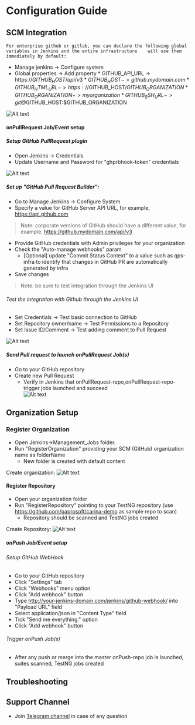 # Configuration Guide
## SCM Integration

    For enterprise github or gitlab, you can declare the following global variables in Jenkins and the entire infrastructure    will use them immediately by default:
   
  *  Manage jenkins -> Configure system
  *  Global properties -> Add property
         * GITHUB_API_URL -> https://$GITHUB_HOST/api/v3
         * GITHUB_HOST -> github.mydomain.com
         * GITHUB_HTML_URL -> https://$GITHUB_HOST/$GITHUB_ORGANIZATION
         * GITHUB_ORGANIZATION -> myorganization
         * GITHUB_SSH_URL -> git@$GITHUB_HOST:$GITHUB_ORGANIZATION
      
![Alt text](https://github.com/qaprosoft/qps-infra/blob/master/docs/img/Enterprise.png?raw=true "Enterprise")

#### onPullRequest Job/Event setup

##### Setup GitHub PullRequest plugin 
   * Open Jenkins -> Credentials
   * Update Username and Password for "ghprbhook-token" credentials
   
![Alt text](https://github.com/qaprosoft/qps-infra/blob/master/docs/img/Credentials.png?raw=true "Credentials") 

##### Set up "GitHub Pull Request Builder":
  *  Go to Manage Jenkins -> Configure System
  *  Specify a value for GitHub Server API URL, for example, https://api.github.com
> Note: corporate versions of GitHub should have a different value, for example, https://github.mydomain.com/api/v3
  *  Provide GitHub credentials with Admin privileges for your organization
  *  Check the "Auto-manage webhooks" param
     * [Optional] update "Commit Status Context" to a value such as qps-infra to identify that changes in GitHub PR are automatically generated by infra
  *  Save changes
> Note: be sure to test integration through the Jenkins UI

###### Test the integration with Github through the Jenkins UI
   *  Set Credentials -> Test basic connection to GitHub
   *  Set Repository owner/name -> Test Permissions to a Repository
   *  Set Issue ID/Comment -> Test adding comment to Pull Request

![Alt text](https://github.com/qaprosoft/qps-infra/blob/master/docs/img/TestGithub.png?raw=true "TestGithub") 

##### Send Pull request to launch onPullRequest Job(s)
   * Go to your GitHub repository
   * Create new Pull Request
        * Verify in Jenkins that onPullRequest-repo,onPullRequest-repo-trigger jobs launched and succeed        
![Alt text](https://github.com/qaprosoft/qps-infra/blob/master/docs/img/PushJobs.png?raw=true "PushJobs")

## Organization Setup        
### Register Organization
  * Open Jenkins->Management_Jobs folder.
  * Run "RegisterOrganization" providing your SCM (GitHub) organization name as folderName
      * New folder is created with default content
     
 Create organization: 
 ![Alt text](https://github.com/qaprosoft/qps-infra/blob/master/docs/img/Organization.png?raw=true "Organization")

#### Register Repository
   * Open your organization folder
   * Run "RegisterRepository" pointing to your TestNG repository (use https://github.com/qaprosoft/carina-demo as sample repo to scan)
      * Repository should be scanned and TestNG jobs created
     
Create Repository:
 ![Alt text](https://github.com/qaprosoft/qps-infra/blob/master/docs/img/Repository.png?raw=true "Repository")       

##### onPush Job/Event setup

###### Setup GitHub WebHook
   * Go to your GitHub repository
   * Click "Settings" tab
   * Click "Webhooks" menu option
   * Click "Add webhook" button
   * Type http://your-jenkins-domain.com/jenkins/github-webhook/ into "Payload URL" field
   * Select application/json in "Content Type" field
   * Tick "Send me everything." option
   * Click "Add webhook" button
   
###### Trigger onPush Job(s)
   *  After any push or merge into the master onPush-repo job is launched, suites scanned, TestNG jobs created
   
## Troubleshooting

## Support Channel

  * Join [Telegram channel](https://t.me/qps_infra) in case of any question
